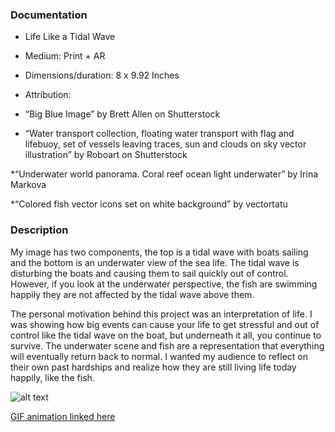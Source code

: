 ### Documentation
* Life Like a Tidal Wave
* Medium: Print + AR
* Dimensions/duration: 8 x 9.92 Inches
* Attribution:

 * “Big Blue Image” by Brett Allen on Shutterstock
  
 * “Water transport collection, floating water transport with flag and lifebuoy, set of vessels leaving traces, sun and clouds    on sky vector illustration” by Roboart on Shutterstock
  
  *“Underwater world panorama. Coral reef ocean light underwater” by Irina Markova
  
  *“Colored fish vector icons set on white background” by vectortatu



### Description
My image has two components, the top is a tidal wave with boats sailing and the bottom is an underwater view of the sea life. The tidal wave is disturbing the boats and causing them to sail quickly out of control. However, if you look at the underwater perspective, the fish are swimming happily they are not affected by the tidal wave above them.

The personal motivation behind this project was an interpretation of life. I was showing how big events can cause your life to get stressful and out of control like the tidal wave on the boat, but underneath it all, you continue to survive. The underwater scene and fish are a representation that everything will eventually return back to normal. I wanted my audience to reflect on their own past hardships and realize how they are still living life today happily, like the fish. 


![alt text](https://i.imgur.com/8wyRIb4.jpg)

[GIF animation linked here](https://media.giphy.com/media/eIalhl0es7BnjAmUBJ/giphy.gif)
